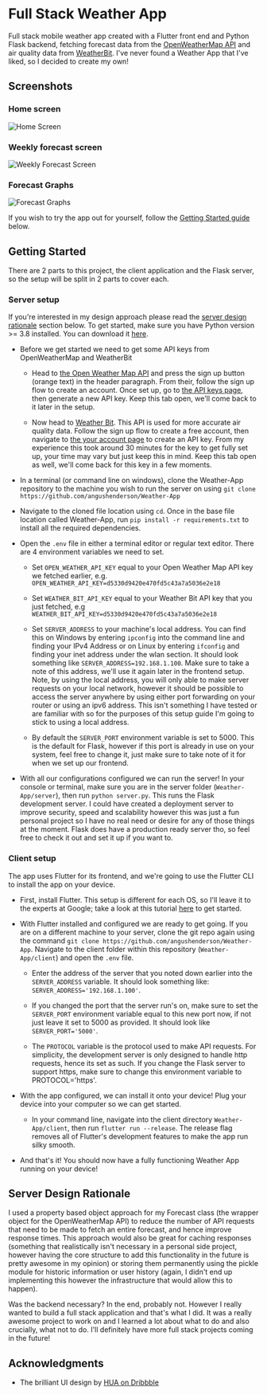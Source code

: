 # Full Stack Weather App

Full stack mobile weather app created with a Flutter front end and Python Flask backend, fetching forecast data from the [OpenWeatherMap API](https://openweathermap.org/api) and air quality data from [WeatherBit](https://www.weatherbit.io/api). I've never found a Weather App that I've liked, so I decided to create my own!

## Screenshots

### Home screen

![Home Screen](https://github.com/angushenderson/Weather-App/README_images/HomeScreen.jpg)

### Weekly forecast screen

![Weekly Forecast Screen](https://github.com/angushenderson/Weather-App/README_images/WeeklyForecastScreen.jpg)

### Forecast Graphs

![Forecast Graphs](https://github.com/angushenderson/Weather-App/README_images/AmazingGraphs.jpg)

If you wish to try the app out for yourself, follow the [Getting Started guide](#getting-started) below.

## Getting Started

There are 2 parts to this project, the client application and the Flask server, so the setup will be split in 2 parts to cover each.

### Server setup

If you're interested in my design approach please read the [server design rationale](#server-design-rationale) section below. To get started, make sure you have Python version >= 3.8 installed. You can download it [here](https://www.python.org/downloads/).

* Before we get started we need to get some API keys from OpenWeatherMap and WeatherBit

  * Head to [the Open Weather Map API](https://openweathermap.org/api) and press the sign up button (orange text) in the header paragraph. From their, follow the sign up flow to create an account. Once set up, go to [the API keys page](https://home.openweathermap.org/api_keys), then generate a new API key. Keep this tab open, we'll come back to it later in the setup.

  * Now head to [Weather Bit](https://www.weatherbit.io/). This API is used for more accurate air quality data. Follow the sign up flow to create a free account, then navigate to [the your account page](https://www.weatherbit.io/account/dashboard) to create an API key. From my experience this took around 30 minutes for the key to get fully set up, your time may vary but just keep this in mind. Keep this tab open as well, we'll come back for this key in a few moments.

* In a terminal (or command line on windows), clone the Weather-App repository to the machine you wish to run the server on using `git clone https://github.com/angushenderson/Weather-App`

* Navigate to the cloned file location using `cd`. Once in the base file location called Weather-App, run `pip install -r requirements.txt` to install all the required dependencies.

* Open the `.env` file in either a terminal editor or regular text editor. There are 4 environment variables we need to set.

  * Set `OPEN_WEATHER_API_KEY` equal to your Open Weather Map API key we fetched earlier, e.g. `OPEN_WEATHER_API_KEY=d5330d9420e470fd5c43a7a5036e2e18`

  * Set `WEATHER_BIT_API_KEY` equal to your Weather Bit API key that you just fetched, e.g `WEATHER_BIT_API_KEY=d5330d9420e470fd5c43a7a5036e2e18`

  * Set `SERVER_ADDRESS` to your machine's local address. You can find this on Windows by entering `ipconfig` into the command line and finding your IPv4 Address or on Linux by entering `ifconfig` and finding your inet address under the wlan section. It should look something like `SERVER_ADDRESS=192.168.1.100`. Make sure to take a note of this address, we'll use it again later in the frontend setup. Note, by using the local address, you will only able to make server requests on your local network, however it should be possible to access the server anywhere by using either port forwarding on your router or using an ipv6 address. This isn't something I have tested or are familiar with so for the purposes of this setup guide I'm going to stick to using a local address.

  * By default the `SERVER_PORT` environment variable is set to 5000. This is the default for Flask, however if this port is already in use on your system, feel free to change it, just make sure to take note of it for when we set up our frontend.

* With all our configurations configured we can run the server! In your console or terminal, make sure you are in the server folder (`Weather-App/server`), then run `python server.py`. This runs the Flask development server. I could have created a deployment server to improve security, speed and scalability however this was just a fun personal project so I have no real need or desire for any of those things at the moment. Flask does have a production ready server tho, so feel free to check it out and set it up if you want to.

### Client setup

The app uses Flutter for its frontend, and we're going to use the Flutter CLI to install the app on your device.

* First, install Flutter. This setup is different for each OS, so I'll leave it to the experts at Google; take a look at this tutorial [here](https://flutter.dev/docs/get-started/install) to get started.

* With Flutter installed and configured we are ready to get going. If you are on a different machine to your server, clone the git repo again using the command `git clone https://github.com/angushenderson/Weather-App`. Navigate to the client folder within this repository (`Weather-App/client`) and open the `.env` file.

  * Enter the address of the server that you noted down earlier into the `SERVER_ADDRESS` variable. It should look something like: `SERVER_ADDRESS='192.168.1.100'`.

  * If you changed the port that the server run's on, make sure to set the `SERVER_PORT` environment variable equal to this new port now, if not just leave it set to 5000 as provided. It should look like `SERVER_PORT='5000'`.

  * The `PROTOCOL` variable is the protocol used to make API requests. For simplicity, the development server is only designed to handle http requests, hence its set as such. If you change the Flask server to support https, make sure to change this environment variable to PROTOCOL='https'.

* With the app configured, we can install it onto your device! Plug your device into your computer so we can get started.

  * In your command line, navigate into the client directory `Weather-App/client`, then run `flutter run --release`. The release flag removes all of Flutter's development features to make the app run silky smooth.

* And that's it! You should now have a fully functioning Weather App running on your device!

## Server Design Rationale

I used a property based object approach for my Forecast class (the wrapper object for the OpenWeatherMap API) to reduce the number of API requests that need to be made to fetch an entire forecast, and hence improve response times. This approach would also be great for caching responses (something that realistically isn't necessary in a personal side project, however having the core structure to add this functionality in the future is pretty awesome in my opinion) or storing them permanently using the pickle module for historic information or user history (again, I didn't end up implementing this however the infrastructure that would allow this to happen).

Was the backend necessary? In the end, probably not. However I really wanted to build a full stack application and that's what I did. It was a really awesome project to work on and I learned a lot about what to do and also crucially, what not to do. I'll definitely have more full stack projects coming in the future!

## Acknowledgments

* The brilliant UI design by [HUA on Dribbble](https://dribbble.com/tyronehua)
